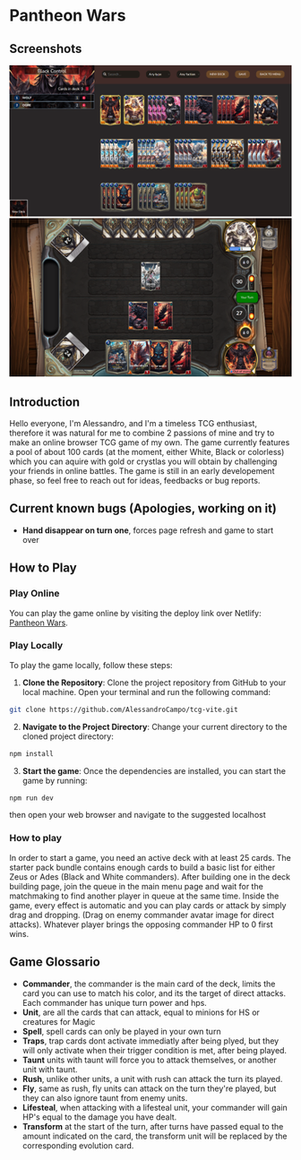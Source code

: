 
# Pantheon Wars

## Screenshots

![Screenshot 1](public/screenshots/screenshot1.png)
![Screenshot 2](public/screenshots/screenshot2.png)

## Introduction

Hello everyone, I'm Alessandro, and I'm a timeless TCG enthusiast, therefore it was natural for me to combine 2 passions of mine and try to make an online browser TCG game of my own. The game currently features a pool of about 100 cards (at the moment, either White, Black or colorless) which you can aquire with gold or crystlas you will obtain by challenging your friends in online battles. 
The game is still in an early developement phase, so feel free to reach out for ideas, feedbacks or bug reports.

## Current known bugs (Apologies, working on it)

- **Hand disappear on turn one**, forces page refresh and game to start over

## How to Play

### Play Online

You can play the game online by visiting the deploy link over Netlify: [Pantheon Wars](https://pantheonwars.netlify.app/#/).

### Play Locally

To play the game locally, follow these steps:

1. **Clone the Repository**: Clone the project repository from GitHub to your local machine. Open your terminal and run the following command:

  ```bash
git clone https://github.com/AlessandroCampo/tcg-vite.git
```


2. **Navigate to the Project Directory**: Change your current directory to the cloned project directory:

```bash
npm install
```

3. **Start the game**: Once the dependencies are installed, you can start the game by running:
```bash
npm run dev
```
then open your web browser and navigate to the suggested localhost

### How to play

In order to start a game, you need an active deck with at least 25 cards. The starter pack bundle contains enough cards to build a basic list for either Zeus or Ades (Black and White commanders).
After building one in the deck building page, join the queue in the main menu page and wait for the matchmaking to find another player in queue at the same time.
Inside the game, every effect is automatic and you can play cards or attack by simply drag and dropping. (Drag on enemy commander avatar image for direct attacks).
Whatever player brings the opposing commander HP to 0 first wins.


## Game Glossario

- **Commander**, the commander is the main card of the deck, limits the card you can use to match his color, and its the target of direct attacks. Each commander has unique turn power and hps.
- **Unit**, are all the cards that can attack, equal to minions for HS or creatures for Magic
- **Spell**, spell cards can only be played in your own turn
- **Traps**, trap cards dont activate immediatly after being plyed, but they will only activate when their trigger condition is met, after being played.
- **Taunt** units with taunt will force you to attack themselves, or another unit with taunt.
- **Rush**, unlike other units, a unit with rush can attack the turn its played.
- **Fly**, same as rush, fly units can attack on the turn they're played, but they can also ignore taunt from enemy units.
-  **Lifesteal**, when attacking with a lifesteal unit, your commander will gain HP's equal to the damage  you have dealt.
- **Transform** at the start of the turn, after turns have  passed equal to the amount indicated on the card, the transform unit will be replaced by the corresponding evolution card.





